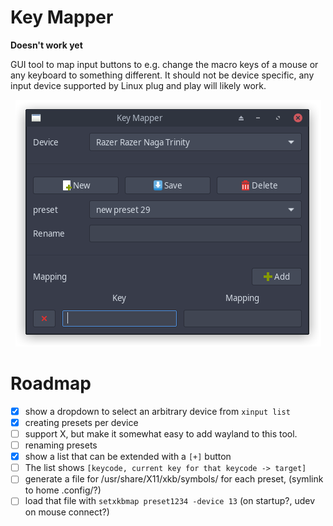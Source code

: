 # Key Mapper

**Doesn't work yet**

GUI tool to map input buttons to e.g. change the macro keys of a mouse or any keyboard to something
different. It should not be device specific, any input device supported by Linux plug and play will likely
work.

<p align="center">
    <img src="data/screenshot.png"/>
</p>

# Roadmap

- [x] show a dropdown to select an arbitrary device from `xinput list`
- [x] creating presets per device
- [ ] support X, but make it somewhat easy to add wayland to this tool.
- [ ] renaming presets
- [x] show a list that can be extended with a `[+]` button
- [ ] The list shows `[keycode, current key for that keycode -> target]`
- [ ] generate a file for /usr/share/X11/xkb/symbols/ for each preset, (symlink to home .config/?)
- [ ] load that file with `setxkbmap preset1234 -device 13` (on startup?, udev on mouse connect?)
